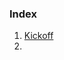 ### Index

1. [Kickoff](https://github.com/department-of-veterans-affairs/va.gov-team/blob/master/platform/cms/collaboration-cycle/kickoff.md)
2. 
